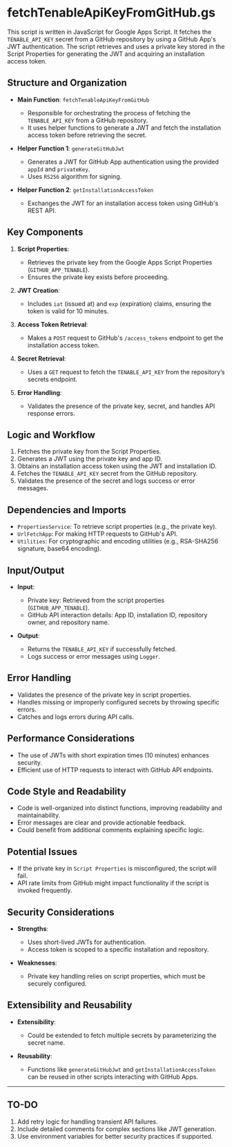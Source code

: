 # fetchTenableApiKeyFromGitHub.gs


This script is written in JavaScript for Google Apps Script. It fetches the `TENABLE_API_KEY` secret from a GitHub repository by using a GitHub App's JWT authentication. The script retrieves and uses a private key stored in the Script Properties for generating the JWT and acquiring an installation access token.

## Structure and Organization
- **Main Function**: `fetchTenableApiKeyFromGitHub`
    - Responsible for orchestrating the process of fetching the `TENABLE_API_KEY` from a GitHub repository.
    - It uses helper functions to generate a JWT and fetch the installation access token before retrieving the secret.

- **Helper Function 1**: `generateGitHubJwt`
    - Generates a JWT for GitHub App authentication using the provided `appId` and `privateKey`.
    - Uses `RS256` algorithm for signing.

- **Helper Function 2**: `getInstallationAccessToken`
    - Exchanges the JWT for an installation access token using GitHub's REST API.

## Key Components
1. **Script Properties**:
    - Retrieves the private key from the Google Apps Script Properties (`GITHUB_APP_TENABLE`).
    - Ensures the private key exists before proceeding.

2. **JWT Creation**:
    - Includes `iat` (issued at) and `exp` (expiration) claims, ensuring the token is valid for 10 minutes.

3. **Access Token Retrieval**:
    - Makes a `POST` request to GitHub's `/access_tokens` endpoint to get the installation access token.

4. **Secret Retrieval**:
    - Uses a `GET` request to fetch the `TENABLE_API_KEY` from the repository’s secrets endpoint.

5. **Error Handling**:
    - Validates the presence of the private key, secret, and handles API response errors.

## Logic and Workflow
1. Fetches the private key from the Script Properties.
2. Generates a JWT using the private key and app ID.
3. Obtains an installation access token using the JWT and installation ID.
4. Fetches the `TENABLE_API_KEY` secret from the GitHub repository.
5. Validates the presence of the secret and logs success or error messages.

## Dependencies and Imports
- `PropertiesService`: To retrieve script properties (e.g., the private key).
- `UrlFetchApp`: For making HTTP requests to GitHub's API.
- `Utilities`: For cryptographic and encoding utilities (e.g., RSA-SHA256 signature, base64 encoding).

## Input/Output
- **Input**:
    - Private key: Retrieved from the script properties (`GITHUB_APP_TENABLE`).
    - GitHub API interaction details: App ID, installation ID, repository owner, and repository name.

- **Output**:
    - Returns the `TENABLE_API_KEY` if successfully fetched.
    - Logs success or error messages using `Logger`.

## Error Handling
- Validates the presence of the private key in script properties.
- Handles missing or improperly configured secrets by throwing specific errors.
- Catches and logs errors during API calls.

## Performance Considerations
- The use of JWTs with short expiration times (10 minutes) enhances security.
- Efficient use of HTTP requests to interact with GitHub API endpoints.

## Code Style and Readability
- Code is well-organized into distinct functions, improving readability and maintainability.
- Error messages are clear and provide actionable feedback.
- Could benefit from additional comments explaining specific logic.

## Potential Issues
- If the private key in `Script Properties` is misconfigured, the script will fail.
- API rate limits from GitHub might impact functionality if the script is invoked frequently.

## Security Considerations
- **Strengths**:
    - Uses short-lived JWTs for authentication.
    - Access token is scoped to a specific installation and repository.

- **Weaknesses**:
    - Private key handling relies on script properties, which must be securely configured.

## Extensibility and Reusability
- **Extensibility**:
    - Could be extended to fetch multiple secrets by parameterizing the secret name.

- **Reusability**:
    - Functions like `generateGitHubJwt` and `getInstallationAccessToken` can be reused in other scripts interacting with GitHub Apps.

---

## TO-DO
1. Add retry logic for handling transient API failures.
2. Include detailed comments for complex sections like JWT generation.
3. Use environment variables for better security practices if supported.